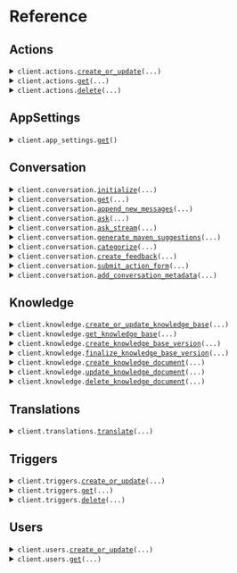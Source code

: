 # Reference
## Actions
<details><summary><code>client.actions.<a href="src/mavenagi/actions/client.py">create_or_update</a>(...)</code></summary>
<dl>
<dd>

#### 📝 Description

<dl>
<dd>

<dl>
<dd>

Update an action or create it if it doesn't exist
</dd>
</dl>
</dd>
</dl>

#### 🔌 Usage

<dl>
<dd>

<dl>
<dd>

```python
from mavenagi import MavenAGI
from mavenagi.actions import Precondition_Group, Precondition_User
from mavenagi.commons import EntityIdBase

client = MavenAGI(
    organization_id="YOUR_ORGANIZATION_ID",
    agent_id="YOUR_AGENT_ID",
    app_id="YOUR_APP_ID",
    app_secret="YOUR_APP_SECRET",
)
client.actions.create_or_update(
    action_id=EntityIdBase(
        reference_id="get-balance",
    ),
    name="Get the user's balance",
    description="This action calls an API to get the user's current balance.",
    user_interaction_required=False,
    user_form_parameters=[],
    precondition=Precondition_Group(
        operator="AND",
        preconditions=[
            Precondition_User(
                key="userKey",
            ),
            Precondition_User(
                key="userKey2",
            ),
        ],
    ),
)

```
</dd>
</dl>
</dd>
</dl>

#### ⚙️ Parameters

<dl>
<dd>

<dl>
<dd>

**action_id:** `EntityIdBase` — ID that uniquely identifies this action
    
</dd>
</dl>

<dl>
<dd>

**name:** `str` — The name of the action. This is displayed to the end user as part of forms when user interaction is required. It is also used to help Maven decide if the action is relevant to a conversation.
    
</dd>
</dl>

<dl>
<dd>

**description:** `str` — The description of the action. Must be less than 1024 characters. This helps Maven decide if the action is relevant to a conversation and is not displayed directly to the end user. Descriptions are used by the LLM.
    
</dd>
</dl>

<dl>
<dd>

**user_interaction_required:** `bool` — Whether the action requires user interaction to execute. If false, and all of the required action parameters are known, the LLM may call the action automatically. If true, an conversations ask call will return a BotActionFormResponse which must be submitted by an API caller. API callers must display a button with the buttonName label to confirm the user's intent.
    
</dd>
</dl>

<dl>
<dd>

**user_form_parameters:** `typing.Sequence[ActionParameter]` — The parameters that the action uses as input. An action will only be executed when all of the required parameters are provided. During execution, actions all have access to the full Conversation and User objects. Parameter values may be inferred from the user's conversation by the LLM.
    
</dd>
</dl>

<dl>
<dd>

**button_name:** `typing.Optional[str]` — When user interaction is required, the name of the button that is shown to the end user to confirm execution of the action
    
</dd>
</dl>

<dl>
<dd>

**precondition:** `typing.Optional[Precondition]` — The preconditions that must be met for an action to be relevant to a conversation. Can be used to restrict actions to certain types of users.
    
</dd>
</dl>

<dl>
<dd>

**request_options:** `typing.Optional[RequestOptions]` — Request-specific configuration.
    
</dd>
</dl>
</dd>
</dl>


</dd>
</dl>
</details>

<details><summary><code>client.actions.<a href="src/mavenagi/actions/client.py">get</a>(...)</code></summary>
<dl>
<dd>

#### 📝 Description

<dl>
<dd>

<dl>
<dd>

Get an action by its supplied ID
</dd>
</dl>
</dd>
</dl>

#### 🔌 Usage

<dl>
<dd>

<dl>
<dd>

```python
from mavenagi import MavenAGI

client = MavenAGI(
    organization_id="YOUR_ORGANIZATION_ID",
    agent_id="YOUR_AGENT_ID",
    app_id="YOUR_APP_ID",
    app_secret="YOUR_APP_SECRET",
)
client.actions.get(
    action_reference_id="get-balance",
)

```
</dd>
</dl>
</dd>
</dl>

#### ⚙️ Parameters

<dl>
<dd>

<dl>
<dd>

**action_reference_id:** `str` — The reference ID of the action to get. All other entity ID fields are inferred from the request.
    
</dd>
</dl>

<dl>
<dd>

**request_options:** `typing.Optional[RequestOptions]` — Request-specific configuration.
    
</dd>
</dl>
</dd>
</dl>


</dd>
</dl>
</details>

<details><summary><code>client.actions.<a href="src/mavenagi/actions/client.py">delete</a>(...)</code></summary>
<dl>
<dd>

#### 📝 Description

<dl>
<dd>

<dl>
<dd>

Delete an action
</dd>
</dl>
</dd>
</dl>

#### 🔌 Usage

<dl>
<dd>

<dl>
<dd>

```python
from mavenagi import MavenAGI

client = MavenAGI(
    organization_id="YOUR_ORGANIZATION_ID",
    agent_id="YOUR_AGENT_ID",
    app_id="YOUR_APP_ID",
    app_secret="YOUR_APP_SECRET",
)
client.actions.delete(
    action_reference_id="get-balance",
)

```
</dd>
</dl>
</dd>
</dl>

#### ⚙️ Parameters

<dl>
<dd>

<dl>
<dd>

**action_reference_id:** `str` — The reference ID of the action to unregister. All other entity ID fields are inferred from the request.
    
</dd>
</dl>

<dl>
<dd>

**request_options:** `typing.Optional[RequestOptions]` — Request-specific configuration.
    
</dd>
</dl>
</dd>
</dl>


</dd>
</dl>
</details>

## AppSettings
<details><summary><code>client.app_settings.<a href="src/mavenagi/app_settings/client.py">get</a>()</code></summary>
<dl>
<dd>

#### 📝 Description

<dl>
<dd>

<dl>
<dd>

Get app settings set during installation
</dd>
</dl>
</dd>
</dl>

#### 🔌 Usage

<dl>
<dd>

<dl>
<dd>

```python
from mavenagi import MavenAGI

client = MavenAGI(
    organization_id="YOUR_ORGANIZATION_ID",
    agent_id="YOUR_AGENT_ID",
    app_id="YOUR_APP_ID",
    app_secret="YOUR_APP_SECRET",
)
client.app_settings.get()

```
</dd>
</dl>
</dd>
</dl>

#### ⚙️ Parameters

<dl>
<dd>

<dl>
<dd>

**request_options:** `typing.Optional[RequestOptions]` — Request-specific configuration.
    
</dd>
</dl>
</dd>
</dl>


</dd>
</dl>
</details>

## Conversation
<details><summary><code>client.conversation.<a href="src/mavenagi/conversation/client.py">initialize</a>(...)</code></summary>
<dl>
<dd>

#### 📝 Description

<dl>
<dd>

<dl>
<dd>

Initialize a new conversation. Only required if the ask request wishes to supply conversation level data or when syncing to external systems.
</dd>
</dl>
</dd>
</dl>

#### 🔌 Usage

<dl>
<dd>

<dl>
<dd>

```python
import datetime

from mavenagi import MavenAGI
from mavenagi.commons import EntityIdBase
from mavenagi.conversation import ConversationMessageRequest, ResponseConfig

client = MavenAGI(
    organization_id="YOUR_ORGANIZATION_ID",
    agent_id="YOUR_AGENT_ID",
    app_id="YOUR_APP_ID",
    app_secret="YOUR_APP_SECRET",
)
client.conversation.initialize(
    conversation_id=EntityIdBase(
        reference_id="string",
    ),
    messages=[ConversationMessageRequest()],
    response_config=ResponseConfig(
        capabilities=["MARKDOWN"],
        is_copilot=True,
        response_length="SHORT",
    ),
    subject="string",
    url="string",
    created_at=datetime.datetime.fromisoformat(
        "2024-01-15 09:30:00+00:00",
    ),
    updated_at=datetime.datetime.fromisoformat(
        "2024-01-15 09:30:00+00:00",
    ),
    tags={"string"},
    metadata={"string": "string"},
)

```
</dd>
</dl>
</dd>
</dl>

#### ⚙️ Parameters

<dl>
<dd>

<dl>
<dd>

**conversation_id:** `EntityIdBase` — An externally supplied ID to uniquely identify this conversation
    
</dd>
</dl>

<dl>
<dd>

**messages:** `typing.Sequence[ConversationMessageRequest]` — The messages in the conversation
    
</dd>
</dl>

<dl>
<dd>

**response_config:** `typing.Optional[ResponseConfig]` — Optional configurations for responses to this conversation
    
</dd>
</dl>

<dl>
<dd>

**subject:** `typing.Optional[str]` — The subject of the conversation
    
</dd>
</dl>

<dl>
<dd>

**url:** `typing.Optional[str]` — The url of the conversation
    
</dd>
</dl>

<dl>
<dd>

**created_at:** `typing.Optional[dt.datetime]` — The date and time the conversation was created
    
</dd>
</dl>

<dl>
<dd>

**updated_at:** `typing.Optional[dt.datetime]` — The date and time the conversation was last updated
    
</dd>
</dl>

<dl>
<dd>

**tags:** `typing.Optional[typing.Set[str]]` — The tags of the conversation. Used for filtering in Agent Designer.
    
</dd>
</dl>

<dl>
<dd>

**metadata:** `typing.Optional[typing.Dict[str, str]]` — The metadata of the conversation.
    
</dd>
</dl>

<dl>
<dd>

**request_options:** `typing.Optional[RequestOptions]` — Request-specific configuration.
    
</dd>
</dl>
</dd>
</dl>


</dd>
</dl>
</details>

<details><summary><code>client.conversation.<a href="src/mavenagi/conversation/client.py">get</a>(...)</code></summary>
<dl>
<dd>

#### 📝 Description

<dl>
<dd>

<dl>
<dd>

Get a conversation
</dd>
</dl>
</dd>
</dl>

#### 🔌 Usage

<dl>
<dd>

<dl>
<dd>

```python
from mavenagi import MavenAGI

client = MavenAGI(
    organization_id="YOUR_ORGANIZATION_ID",
    agent_id="YOUR_AGENT_ID",
    app_id="YOUR_APP_ID",
    app_secret="YOUR_APP_SECRET",
)
client.conversation.get(
    conversation_id="string",
    app_id="string",
)

```
</dd>
</dl>
</dd>
</dl>

#### ⚙️ Parameters

<dl>
<dd>

<dl>
<dd>

**conversation_id:** `str` — The ID of the conversation to get
    
</dd>
</dl>

<dl>
<dd>

**app_id:** `typing.Optional[str]` — The App ID of the conversation to get. If not provided the ID of the calling app will be used.
    
</dd>
</dl>

<dl>
<dd>

**request_options:** `typing.Optional[RequestOptions]` — Request-specific configuration.
    
</dd>
</dl>
</dd>
</dl>


</dd>
</dl>
</details>

<details><summary><code>client.conversation.<a href="src/mavenagi/conversation/client.py">append_new_messages</a>(...)</code></summary>
<dl>
<dd>

#### 📝 Description

<dl>
<dd>

<dl>
<dd>

Append messages to an existing conversation. The conversation must be initialized first. If a message with the same id already exists, it will be ignored.
</dd>
</dl>
</dd>
</dl>

#### 🔌 Usage

<dl>
<dd>

<dl>
<dd>

```python
import datetime

from mavenagi import MavenAGI
from mavenagi.commons import EntityIdBase
from mavenagi.conversation import ConversationMessageRequest

client = MavenAGI(
    organization_id="YOUR_ORGANIZATION_ID",
    agent_id="YOUR_AGENT_ID",
    app_id="YOUR_APP_ID",
    app_secret="YOUR_APP_SECRET",
)
client.conversation.append_new_messages(
    conversation_id="string",
    request=[
        ConversationMessageRequest(
            conversation_message_id=EntityIdBase(
                reference_id="string",
            ),
            user_id=EntityIdBase(
                reference_id="string",
            ),
            text="string",
            user_message_type="USER",
            created_at=datetime.datetime.fromisoformat(
                "2024-01-15 09:30:00+00:00",
            ),
            updated_at=datetime.datetime.fromisoformat(
                "2024-01-15 09:30:00+00:00",
            ),
        )
    ],
)

```
</dd>
</dl>
</dd>
</dl>

#### ⚙️ Parameters

<dl>
<dd>

<dl>
<dd>

**conversation_id:** `str` — The ID of the conversation to append messages to
    
</dd>
</dl>

<dl>
<dd>

**request:** `typing.Sequence[ConversationMessageRequest]` 
    
</dd>
</dl>

<dl>
<dd>

**request_options:** `typing.Optional[RequestOptions]` — Request-specific configuration.
    
</dd>
</dl>
</dd>
</dl>


</dd>
</dl>
</details>

<details><summary><code>client.conversation.<a href="src/mavenagi/conversation/client.py">ask</a>(...)</code></summary>
<dl>
<dd>

#### 📝 Description

<dl>
<dd>

<dl>
<dd>

Ask a question
</dd>
</dl>
</dd>
</dl>

#### 🔌 Usage

<dl>
<dd>

<dl>
<dd>

```python
from mavenagi import MavenAGI
from mavenagi.commons import EntityIdBase
from mavenagi.conversation import Attachment

client = MavenAGI(
    organization_id="YOUR_ORGANIZATION_ID",
    agent_id="YOUR_AGENT_ID",
    app_id="YOUR_APP_ID",
    app_secret="YOUR_APP_SECRET",
)
client.conversation.ask(
    conversation_id="conversation-0",
    conversation_message_id=EntityIdBase(
        reference_id="message-0",
    ),
    user_id=EntityIdBase(
        reference_id="user-0",
    ),
    text="How do I reset my password?",
    attachments=[
        Attachment(
            type="image/png",
            content="iVBORw0KGgo...",
        )
    ],
)

```
</dd>
</dl>
</dd>
</dl>

#### ⚙️ Parameters

<dl>
<dd>

<dl>
<dd>

**conversation_id:** `str` — The ID of a new or existing conversation to use as context for the question
    
</dd>
</dl>

<dl>
<dd>

**conversation_message_id:** `EntityIdBase` — Externally supplied ID to uniquely identify this message within the conversation
    
</dd>
</dl>

<dl>
<dd>

**user_id:** `EntityIdBase` — Externally supplied ID to uniquely identify the user that created this message
    
</dd>
</dl>

<dl>
<dd>

**text:** `str` — The text of the message
    
</dd>
</dl>

<dl>
<dd>

**attachments:** `typing.Optional[typing.Sequence[Attachment]]` — The attachments to the message.
    
</dd>
</dl>

<dl>
<dd>

**request_options:** `typing.Optional[RequestOptions]` — Request-specific configuration.
    
</dd>
</dl>
</dd>
</dl>


</dd>
</dl>
</details>

<details><summary><code>client.conversation.<a href="src/mavenagi/conversation/client.py">ask_stream</a>(...)</code></summary>
<dl>
<dd>

#### 📝 Description

<dl>
<dd>

<dl>
<dd>

Ask a question with a streaming response. The response will be sent as a stream of events. The text portions of stream responses should be concatenated to form the full response text. Action and metadata events should overwrite past data and do not need concatenation.
</dd>
</dl>
</dd>
</dl>

#### 🔌 Usage

<dl>
<dd>

<dl>
<dd>

```python
from mavenagi import MavenAGI
from mavenagi.commons import EntityIdBase
from mavenagi.conversation import Attachment

client = MavenAGI(
    organization_id="YOUR_ORGANIZATION_ID",
    agent_id="YOUR_AGENT_ID",
    app_id="YOUR_APP_ID",
    app_secret="YOUR_APP_SECRET",
)
response = client.conversation.ask_stream(
    conversation_id="conversation-0",
    conversation_message_id=EntityIdBase(
        reference_id="message-0",
    ),
    user_id=EntityIdBase(
        reference_id="user-0",
    ),
    text="How do I reset my password?",
    attachments=[
        Attachment(
            type="image/png",
            content="iVBORw0KGgo...",
        )
    ],
)
for chunk in response:
    yield chunk

```
</dd>
</dl>
</dd>
</dl>

#### ⚙️ Parameters

<dl>
<dd>

<dl>
<dd>

**conversation_id:** `str` — The ID of a new or existing conversation to use as context for the question
    
</dd>
</dl>

<dl>
<dd>

**conversation_message_id:** `EntityIdBase` — Externally supplied ID to uniquely identify this message within the conversation
    
</dd>
</dl>

<dl>
<dd>

**user_id:** `EntityIdBase` — Externally supplied ID to uniquely identify the user that created this message
    
</dd>
</dl>

<dl>
<dd>

**text:** `str` — The text of the message
    
</dd>
</dl>

<dl>
<dd>

**attachments:** `typing.Optional[typing.Sequence[Attachment]]` — The attachments to the message.
    
</dd>
</dl>

<dl>
<dd>

**request_options:** `typing.Optional[RequestOptions]` — Request-specific configuration.
    
</dd>
</dl>
</dd>
</dl>


</dd>
</dl>
</details>

<details><summary><code>client.conversation.<a href="src/mavenagi/conversation/client.py">generate_maven_suggestions</a>(...)</code></summary>
<dl>
<dd>

#### 📝 Description

<dl>
<dd>

<dl>
<dd>

Generate a response suggestion for each requested message id in a conversation
</dd>
</dl>
</dd>
</dl>

#### 🔌 Usage

<dl>
<dd>

<dl>
<dd>

```python
from mavenagi import MavenAGI
from mavenagi.commons import EntityIdBase

client = MavenAGI(
    organization_id="YOUR_ORGANIZATION_ID",
    agent_id="YOUR_AGENT_ID",
    app_id="YOUR_APP_ID",
    app_secret="YOUR_APP_SECRET",
)
client.conversation.generate_maven_suggestions(
    conversation_id="string",
    conversation_message_ids=[
        EntityIdBase(
            reference_id="string",
        )
    ],
)

```
</dd>
</dl>
</dd>
</dl>

#### ⚙️ Parameters

<dl>
<dd>

<dl>
<dd>

**conversation_id:** `str` — The ID of a conversation the messages belong to
    
</dd>
</dl>

<dl>
<dd>

**conversation_message_ids:** `typing.Sequence[EntityIdBase]` — The message ids to generate a suggested response for. One suggestion will be generated for each message id.
    
</dd>
</dl>

<dl>
<dd>

**request_options:** `typing.Optional[RequestOptions]` — Request-specific configuration.
    
</dd>
</dl>
</dd>
</dl>


</dd>
</dl>
</details>

<details><summary><code>client.conversation.<a href="src/mavenagi/conversation/client.py">categorize</a>(...)</code></summary>
<dl>
<dd>

#### 📝 Description

<dl>
<dd>

<dl>
<dd>

Uses an LLM flow to categorize the conversation. Experimental.
</dd>
</dl>
</dd>
</dl>

#### 🔌 Usage

<dl>
<dd>

<dl>
<dd>

```python
from mavenagi import MavenAGI

client = MavenAGI(
    organization_id="YOUR_ORGANIZATION_ID",
    agent_id="YOUR_AGENT_ID",
    app_id="YOUR_APP_ID",
    app_secret="YOUR_APP_SECRET",
)
client.conversation.categorize(
    conversation_id="string",
)

```
</dd>
</dl>
</dd>
</dl>

#### ⚙️ Parameters

<dl>
<dd>

<dl>
<dd>

**conversation_id:** `str` — The ID of the conversation to categorize
    
</dd>
</dl>

<dl>
<dd>

**request_options:** `typing.Optional[RequestOptions]` — Request-specific configuration.
    
</dd>
</dl>
</dd>
</dl>


</dd>
</dl>
</details>

<details><summary><code>client.conversation.<a href="src/mavenagi/conversation/client.py">create_feedback</a>(...)</code></summary>
<dl>
<dd>

#### 📝 Description

<dl>
<dd>

<dl>
<dd>

Update feedback or create it if it doesn't exist
</dd>
</dl>
</dd>
</dl>

#### 🔌 Usage

<dl>
<dd>

<dl>
<dd>

```python
from mavenagi import MavenAGI
from mavenagi.commons import EntityIdBase

client = MavenAGI(
    organization_id="YOUR_ORGANIZATION_ID",
    agent_id="YOUR_AGENT_ID",
    app_id="YOUR_APP_ID",
    app_secret="YOUR_APP_SECRET",
)
client.conversation.create_feedback(
    feedback_id=EntityIdBase(
        reference_id="feedback-0",
    ),
    user_id=EntityIdBase(
        reference_id="user-0",
    ),
    conversation_id=EntityIdBase(
        reference_id="conversation-0",
    ),
    conversation_message_id=EntityIdBase(
        reference_id="message-1",
    ),
    type="THUMBS_UP",
    text="Great answer!",
)

```
</dd>
</dl>
</dd>
</dl>

#### ⚙️ Parameters

<dl>
<dd>

<dl>
<dd>

**feedback_id:** `EntityIdBase` — The ID that uniquely identifies this feedback
    
</dd>
</dl>

<dl>
<dd>

**conversation_id:** `EntityIdBase` — The ID that uniquely identifies the the conversation the feedback is about
    
</dd>
</dl>

<dl>
<dd>

**conversation_message_id:** `EntityIdBase` — The ID that uniquely identifies the message within the conversation the feedback is about
    
</dd>
</dl>

<dl>
<dd>

**type:** `FeedbackType` — The type of feedback
    
</dd>
</dl>

<dl>
<dd>

**user_id:** `typing.Optional[EntityIdBase]` — The ID of the user who is creating the feedback
    
</dd>
</dl>

<dl>
<dd>

**text:** `typing.Optional[str]` — The feedback text
    
</dd>
</dl>

<dl>
<dd>

**request_options:** `typing.Optional[RequestOptions]` — Request-specific configuration.
    
</dd>
</dl>
</dd>
</dl>


</dd>
</dl>
</details>

<details><summary><code>client.conversation.<a href="src/mavenagi/conversation/client.py">submit_action_form</a>(...)</code></summary>
<dl>
<dd>

#### 📝 Description

<dl>
<dd>

<dl>
<dd>

Submit a filled out action form
</dd>
</dl>
</dd>
</dl>

#### 🔌 Usage

<dl>
<dd>

<dl>
<dd>

```python
from mavenagi import MavenAGI

client = MavenAGI(
    organization_id="YOUR_ORGANIZATION_ID",
    agent_id="YOUR_AGENT_ID",
    app_id="YOUR_APP_ID",
    app_secret="YOUR_APP_SECRET",
)
client.conversation.submit_action_form(
    conversation_id="string",
    action_form_id="string",
    parameters={"string": {"key": "value"}},
)

```
</dd>
</dl>
</dd>
</dl>

#### ⚙️ Parameters

<dl>
<dd>

<dl>
<dd>

**conversation_id:** `str` — The ID of a conversation the form being submitted belongs to
    
</dd>
</dl>

<dl>
<dd>

**action_form_id:** `str` 
    
</dd>
</dl>

<dl>
<dd>

**parameters:** `typing.Dict[str, typing.Optional[typing.Any]]` — Map of parameter IDs to values provided by the user. All required action fields must be provided.
    
</dd>
</dl>

<dl>
<dd>

**request_options:** `typing.Optional[RequestOptions]` — Request-specific configuration.
    
</dd>
</dl>
</dd>
</dl>


</dd>
</dl>
</details>

<details><summary><code>client.conversation.<a href="src/mavenagi/conversation/client.py">add_conversation_metadata</a>(...)</code></summary>
<dl>
<dd>

#### 📝 Description

<dl>
<dd>

<dl>
<dd>

Add metadata to an existing conversation. If a metadata field already exists, it will be overwritten.
</dd>
</dl>
</dd>
</dl>

#### 🔌 Usage

<dl>
<dd>

<dl>
<dd>

```python
from mavenagi import MavenAGI

client = MavenAGI(
    organization_id="YOUR_ORGANIZATION_ID",
    agent_id="YOUR_AGENT_ID",
    app_id="YOUR_APP_ID",
    app_secret="YOUR_APP_SECRET",
)
client.conversation.add_conversation_metadata(
    conversation_id="string",
    request={"string": "string"},
)

```
</dd>
</dl>
</dd>
</dl>

#### ⚙️ Parameters

<dl>
<dd>

<dl>
<dd>

**conversation_id:** `str` — The ID of a conversation the metadata being added belongs to
    
</dd>
</dl>

<dl>
<dd>

**request:** `typing.Dict[str, str]` 
    
</dd>
</dl>

<dl>
<dd>

**request_options:** `typing.Optional[RequestOptions]` — Request-specific configuration.
    
</dd>
</dl>
</dd>
</dl>


</dd>
</dl>
</details>

## Knowledge
<details><summary><code>client.knowledge.<a href="src/mavenagi/knowledge/client.py">create_or_update_knowledge_base</a>(...)</code></summary>
<dl>
<dd>

#### 📝 Description

<dl>
<dd>

<dl>
<dd>

Update a knowledge base or create it if it doesn't exist.
</dd>
</dl>
</dd>
</dl>

#### 🔌 Usage

<dl>
<dd>

<dl>
<dd>

```python
from mavenagi import MavenAGI
from mavenagi.commons import EntityIdBase

client = MavenAGI(
    organization_id="YOUR_ORGANIZATION_ID",
    agent_id="YOUR_AGENT_ID",
    app_id="YOUR_APP_ID",
    app_secret="YOUR_APP_SECRET",
)
client.knowledge.create_or_update_knowledge_base(
    knowledge_base_id=EntityIdBase(
        reference_id="help-center",
    ),
    name="Help center",
    type="API",
)

```
</dd>
</dl>
</dd>
</dl>

#### ⚙️ Parameters

<dl>
<dd>

<dl>
<dd>

**knowledge_base_id:** `EntityIdBase` — ID that uniquely identifies this knowledge base
    
</dd>
</dl>

<dl>
<dd>

**name:** `str` — The name of the knowledge base
    
</dd>
</dl>

<dl>
<dd>

**type:** `KnowledgeBaseType` — The type of the knowledge base. Can not be changed once created.
    
</dd>
</dl>

<dl>
<dd>

**url:** `typing.Optional[str]` — The URL to pull content from for RSS and URL knowledge bases.
    
</dd>
</dl>

<dl>
<dd>

**request_options:** `typing.Optional[RequestOptions]` — Request-specific configuration.
    
</dd>
</dl>
</dd>
</dl>


</dd>
</dl>
</details>

<details><summary><code>client.knowledge.<a href="src/mavenagi/knowledge/client.py">get_knowledge_base</a>(...)</code></summary>
<dl>
<dd>

#### 📝 Description

<dl>
<dd>

<dl>
<dd>

Get an existing knowledge base by its supplied ID
</dd>
</dl>
</dd>
</dl>

#### 🔌 Usage

<dl>
<dd>

<dl>
<dd>

```python
from mavenagi import MavenAGI

client = MavenAGI(
    organization_id="YOUR_ORGANIZATION_ID",
    agent_id="YOUR_AGENT_ID",
    app_id="YOUR_APP_ID",
    app_secret="YOUR_APP_SECRET",
)
client.knowledge.get_knowledge_base(
    knowledge_base_reference_id="help-center",
)

```
</dd>
</dl>
</dd>
</dl>

#### ⚙️ Parameters

<dl>
<dd>

<dl>
<dd>

**knowledge_base_reference_id:** `str` — The reference ID of the knowledge base to get. All other entity ID fields are inferred from the request.
    
</dd>
</dl>

<dl>
<dd>

**request_options:** `typing.Optional[RequestOptions]` — Request-specific configuration.
    
</dd>
</dl>
</dd>
</dl>


</dd>
</dl>
</details>

<details><summary><code>client.knowledge.<a href="src/mavenagi/knowledge/client.py">create_knowledge_base_version</a>(...)</code></summary>
<dl>
<dd>

#### 📝 Description

<dl>
<dd>

<dl>
<dd>

Create a new knowledge base version. Only supported on API knowledge bases. Will throw an exception if there is an existing version in progress.
</dd>
</dl>
</dd>
</dl>

#### 🔌 Usage

<dl>
<dd>

<dl>
<dd>

```python
from mavenagi import MavenAGI

client = MavenAGI(
    organization_id="YOUR_ORGANIZATION_ID",
    agent_id="YOUR_AGENT_ID",
    app_id="YOUR_APP_ID",
    app_secret="YOUR_APP_SECRET",
)
client.knowledge.create_knowledge_base_version(
    knowledge_base_reference_id="help-center",
    type="FULL",
)

```
</dd>
</dl>
</dd>
</dl>

#### ⚙️ Parameters

<dl>
<dd>

<dl>
<dd>

**knowledge_base_reference_id:** `str` — The reference ID of the knowledge base to create a version for. All other entity ID fields are inferred from the request.
    
</dd>
</dl>

<dl>
<dd>

**type:** `KnowledgeBaseVersionType` — Indicates whether the completed version constitutes a full or partial refresh of the knowledge base. Deleting and updating documents is only supported for partial refreshes.
    
</dd>
</dl>

<dl>
<dd>

**request_options:** `typing.Optional[RequestOptions]` — Request-specific configuration.
    
</dd>
</dl>
</dd>
</dl>


</dd>
</dl>
</details>

<details><summary><code>client.knowledge.<a href="src/mavenagi/knowledge/client.py">finalize_knowledge_base_version</a>(...)</code></summary>
<dl>
<dd>

#### 📝 Description

<dl>
<dd>

<dl>
<dd>

Finalize the latest knowledge base version. Required to indicate the version is complete. Will throw an exception if the latest version is not in progress.
</dd>
</dl>
</dd>
</dl>

#### 🔌 Usage

<dl>
<dd>

<dl>
<dd>

```python
from mavenagi import MavenAGI

client = MavenAGI(
    organization_id="YOUR_ORGANIZATION_ID",
    agent_id="YOUR_AGENT_ID",
    app_id="YOUR_APP_ID",
    app_secret="YOUR_APP_SECRET",
)
client.knowledge.finalize_knowledge_base_version(
    knowledge_base_reference_id="help-center",
)

```
</dd>
</dl>
</dd>
</dl>

#### ⚙️ Parameters

<dl>
<dd>

<dl>
<dd>

**knowledge_base_reference_id:** `str` — The reference ID of the knowledge base to finalize a version for. All other entity ID fields are inferred from the request.
    
</dd>
</dl>

<dl>
<dd>

**request_options:** `typing.Optional[RequestOptions]` — Request-specific configuration.
    
</dd>
</dl>
</dd>
</dl>


</dd>
</dl>
</details>

<details><summary><code>client.knowledge.<a href="src/mavenagi/knowledge/client.py">create_knowledge_document</a>(...)</code></summary>
<dl>
<dd>

#### 📝 Description

<dl>
<dd>

<dl>
<dd>

Create knowledge document. Requires an existing knowledge base with an in progress version. Will throw an exception if the latest version is not in progress.
</dd>
</dl>
</dd>
</dl>

#### 🔌 Usage

<dl>
<dd>

<dl>
<dd>

```python
from mavenagi import MavenAGI
from mavenagi.commons import EntityIdBase

client = MavenAGI(
    organization_id="YOUR_ORGANIZATION_ID",
    agent_id="YOUR_AGENT_ID",
    app_id="YOUR_APP_ID",
    app_secret="YOUR_APP_SECRET",
)
client.knowledge.create_knowledge_document(
    knowledge_base_reference_id="help-center",
    knowledge_document_id=EntityIdBase(
        reference_id="getting-started",
    ),
    content_type="MARKDOWN",
    content="## Getting started\\nThis is a getting started guide for the help center.",
    title="Getting started",
)

```
</dd>
</dl>
</dd>
</dl>

#### ⚙️ Parameters

<dl>
<dd>

<dl>
<dd>

**knowledge_base_reference_id:** `str` — The reference ID of the knowledge base to create a document for. All other entity ID fields are inferred from the request.
    
</dd>
</dl>

<dl>
<dd>

**knowledge_document_id:** `EntityIdBase` — ID that uniquely identifies this knowledge document within its knowledge base
    
</dd>
</dl>

<dl>
<dd>

**content_type:** `KnowledgeDocumentContentType` 
    
</dd>
</dl>

<dl>
<dd>

**content:** `str` — The content of the document. Not shown directly to users. May be provided in HTML or markdown. HTML will be converted to markdown automatically. Images are not currently supported and will be ignored.
    
</dd>
</dl>

<dl>
<dd>

**title:** `str` — The title of the document. Will be shown as part of answers.
    
</dd>
</dl>

<dl>
<dd>

**url:** `typing.Optional[str]` — The URL of the document. Should be visible to end users. Will be shown as part of answers. Not used for crawling.
    
</dd>
</dl>

<dl>
<dd>

**language:** `typing.Optional[str]` — The document language. Must be a valid ISO 639-1 language code.
    
</dd>
</dl>

<dl>
<dd>

**created_at:** `typing.Optional[dt.datetime]` — The time at which this document was created.
    
</dd>
</dl>

<dl>
<dd>

**updated_at:** `typing.Optional[dt.datetime]` — The time at which this document was last modified.
    
</dd>
</dl>

<dl>
<dd>

**author:** `typing.Optional[str]` — The name of the author who created this document.
    
</dd>
</dl>

<dl>
<dd>

**request_options:** `typing.Optional[RequestOptions]` — Request-specific configuration.
    
</dd>
</dl>
</dd>
</dl>


</dd>
</dl>
</details>

<details><summary><code>client.knowledge.<a href="src/mavenagi/knowledge/client.py">update_knowledge_document</a>(...)</code></summary>
<dl>
<dd>

#### 📝 Description

<dl>
<dd>

<dl>
<dd>

Not yet implemented. Update knowledge document. Requires an existing knowledge base with an in progress version of type PARTIAL. Will throw an exception if the latest version is not in progress.
</dd>
</dl>
</dd>
</dl>

#### 🔌 Usage

<dl>
<dd>

<dl>
<dd>

```python
from mavenagi import MavenAGI
from mavenagi.commons import EntityIdBase

client = MavenAGI(
    organization_id="YOUR_ORGANIZATION_ID",
    agent_id="YOUR_AGENT_ID",
    app_id="YOUR_APP_ID",
    app_secret="YOUR_APP_SECRET",
)
client.knowledge.update_knowledge_document(
    knowledge_base_reference_id="help-center",
    knowledge_document_id=EntityIdBase(
        reference_id="getting-started",
    ),
    content_type="MARKDOWN",
    content="## Getting started\\nThis is a getting started guide for the help center.",
    title="Getting started",
)

```
</dd>
</dl>
</dd>
</dl>

#### ⚙️ Parameters

<dl>
<dd>

<dl>
<dd>

**knowledge_base_reference_id:** `str` — The reference ID of the knowledge base that contains the document to update. All other entity ID fields are inferred from the request.
    
</dd>
</dl>

<dl>
<dd>

**knowledge_document_id:** `EntityIdBase` — ID that uniquely identifies this knowledge document within its knowledge base
    
</dd>
</dl>

<dl>
<dd>

**content_type:** `KnowledgeDocumentContentType` 
    
</dd>
</dl>

<dl>
<dd>

**content:** `str` — The content of the document. Not shown directly to users. May be provided in HTML or markdown. HTML will be converted to markdown automatically. Images are not currently supported and will be ignored.
    
</dd>
</dl>

<dl>
<dd>

**title:** `str` — The title of the document. Will be shown as part of answers.
    
</dd>
</dl>

<dl>
<dd>

**url:** `typing.Optional[str]` — The URL of the document. Should be visible to end users. Will be shown as part of answers. Not used for crawling.
    
</dd>
</dl>

<dl>
<dd>

**language:** `typing.Optional[str]` — The document language. Must be a valid ISO 639-1 language code.
    
</dd>
</dl>

<dl>
<dd>

**created_at:** `typing.Optional[dt.datetime]` — The time at which this document was created.
    
</dd>
</dl>

<dl>
<dd>

**updated_at:** `typing.Optional[dt.datetime]` — The time at which this document was last modified.
    
</dd>
</dl>

<dl>
<dd>

**author:** `typing.Optional[str]` — The name of the author who created this document.
    
</dd>
</dl>

<dl>
<dd>

**request_options:** `typing.Optional[RequestOptions]` — Request-specific configuration.
    
</dd>
</dl>
</dd>
</dl>


</dd>
</dl>
</details>

<details><summary><code>client.knowledge.<a href="src/mavenagi/knowledge/client.py">delete_knowledge_document</a>(...)</code></summary>
<dl>
<dd>

#### 📝 Description

<dl>
<dd>

<dl>
<dd>

Not yet implemented. Delete knowledge document. Requires an existing knowledge base with an in progress version of type PARTIAL. Will throw an exception if the latest version is not in progress.
</dd>
</dl>
</dd>
</dl>

#### 🔌 Usage

<dl>
<dd>

<dl>
<dd>

```python
from mavenagi import MavenAGI

client = MavenAGI(
    organization_id="YOUR_ORGANIZATION_ID",
    agent_id="YOUR_AGENT_ID",
    app_id="YOUR_APP_ID",
    app_secret="YOUR_APP_SECRET",
)
client.knowledge.delete_knowledge_document(
    knowledge_base_reference_id="help-center",
    knowledge_document_reference_id="getting-started",
)

```
</dd>
</dl>
</dd>
</dl>

#### ⚙️ Parameters

<dl>
<dd>

<dl>
<dd>

**knowledge_base_reference_id:** `str` — The reference ID of the knowledge base that contains the document to delete. All other entity ID fields are inferred from the request
    
</dd>
</dl>

<dl>
<dd>

**knowledge_document_reference_id:** `str` — The reference ID of the knowledge document to delete. All other entity ID fields are inferred from the request.
    
</dd>
</dl>

<dl>
<dd>

**request_options:** `typing.Optional[RequestOptions]` — Request-specific configuration.
    
</dd>
</dl>
</dd>
</dl>


</dd>
</dl>
</details>

## Translations
<details><summary><code>client.translations.<a href="src/mavenagi/translations/client.py">translate</a>(...)</code></summary>
<dl>
<dd>

#### 📝 Description

<dl>
<dd>

<dl>
<dd>

Translate text from one language to another
</dd>
</dl>
</dd>
</dl>

#### 🔌 Usage

<dl>
<dd>

<dl>
<dd>

```python
from mavenagi import MavenAGI

client = MavenAGI(
    organization_id="YOUR_ORGANIZATION_ID",
    agent_id="YOUR_AGENT_ID",
    app_id="YOUR_APP_ID",
    app_secret="YOUR_APP_SECRET",
)
client.translations.translate(
    text="Hello world",
    target_language="es",
)

```
</dd>
</dl>
</dd>
</dl>

#### ⚙️ Parameters

<dl>
<dd>

<dl>
<dd>

**text:** `str` — The text to translate
    
</dd>
</dl>

<dl>
<dd>

**target_language:** `str` — The target language to translate to, in ISO 639-1 code format.
    
</dd>
</dl>

<dl>
<dd>

**request_options:** `typing.Optional[RequestOptions]` — Request-specific configuration.
    
</dd>
</dl>
</dd>
</dl>


</dd>
</dl>
</details>

## Triggers
<details><summary><code>client.triggers.<a href="src/mavenagi/triggers/client.py">create_or_update</a>(...)</code></summary>
<dl>
<dd>

#### 📝 Description

<dl>
<dd>

<dl>
<dd>

Update an event trigger or create it if it doesn't exist.
</dd>
</dl>
</dd>
</dl>

#### 🔌 Usage

<dl>
<dd>

<dl>
<dd>

```python
from mavenagi import MavenAGI
from mavenagi.commons import EntityIdBase

client = MavenAGI(
    organization_id="YOUR_ORGANIZATION_ID",
    agent_id="YOUR_AGENT_ID",
    app_id="YOUR_APP_ID",
    app_secret="YOUR_APP_SECRET",
)
client.triggers.create_or_update(
    trigger_id=EntityIdBase(
        reference_id="store-in-snowflake",
    ),
    description="Stores conversation data in Snowflake",
    type="CONVERSATION_CREATED",
)

```
</dd>
</dl>
</dd>
</dl>

#### ⚙️ Parameters

<dl>
<dd>

<dl>
<dd>

**trigger_id:** `EntityIdBase` — ID that uniquely identifies this event trigger
    
</dd>
</dl>

<dl>
<dd>

**description:** `str` — The description of what the event trigger does, shown in the Maven Dashboard
    
</dd>
</dl>

<dl>
<dd>

**type:** `EventTriggerType` — The type of event trigger this app wishes to handle
    
</dd>
</dl>

<dl>
<dd>

**request_options:** `typing.Optional[RequestOptions]` — Request-specific configuration.
    
</dd>
</dl>
</dd>
</dl>


</dd>
</dl>
</details>

<details><summary><code>client.triggers.<a href="src/mavenagi/triggers/client.py">get</a>(...)</code></summary>
<dl>
<dd>

#### 📝 Description

<dl>
<dd>

<dl>
<dd>

Get an event trigger by its supplied ID
</dd>
</dl>
</dd>
</dl>

#### 🔌 Usage

<dl>
<dd>

<dl>
<dd>

```python
from mavenagi import MavenAGI

client = MavenAGI(
    organization_id="YOUR_ORGANIZATION_ID",
    agent_id="YOUR_AGENT_ID",
    app_id="YOUR_APP_ID",
    app_secret="YOUR_APP_SECRET",
)
client.triggers.get(
    trigger_reference_id="store-in-snowflake",
)

```
</dd>
</dl>
</dd>
</dl>

#### ⚙️ Parameters

<dl>
<dd>

<dl>
<dd>

**trigger_reference_id:** `str` — The reference ID of the event trigger to get. All other entity ID fields are inferred from the request.
    
</dd>
</dl>

<dl>
<dd>

**request_options:** `typing.Optional[RequestOptions]` — Request-specific configuration.
    
</dd>
</dl>
</dd>
</dl>


</dd>
</dl>
</details>

<details><summary><code>client.triggers.<a href="src/mavenagi/triggers/client.py">delete</a>(...)</code></summary>
<dl>
<dd>

#### 📝 Description

<dl>
<dd>

<dl>
<dd>

Delete an event trigger
</dd>
</dl>
</dd>
</dl>

#### 🔌 Usage

<dl>
<dd>

<dl>
<dd>

```python
from mavenagi import MavenAGI

client = MavenAGI(
    organization_id="YOUR_ORGANIZATION_ID",
    agent_id="YOUR_AGENT_ID",
    app_id="YOUR_APP_ID",
    app_secret="YOUR_APP_SECRET",
)
client.triggers.delete(
    trigger_reference_id="store-in-snowflake",
)

```
</dd>
</dl>
</dd>
</dl>

#### ⚙️ Parameters

<dl>
<dd>

<dl>
<dd>

**trigger_reference_id:** `str` — The reference ID of the event trigger to delete. All other entity ID fields are inferred from the request.
    
</dd>
</dl>

<dl>
<dd>

**request_options:** `typing.Optional[RequestOptions]` — Request-specific configuration.
    
</dd>
</dl>
</dd>
</dl>


</dd>
</dl>
</details>

## Users
<details><summary><code>client.users.<a href="src/mavenagi/users/client.py">create_or_update</a>(...)</code></summary>
<dl>
<dd>

#### 📝 Description

<dl>
<dd>

<dl>
<dd>

Update a user or create it if it doesn't exist.
</dd>
</dl>
</dd>
</dl>

#### 🔌 Usage

<dl>
<dd>

<dl>
<dd>

```python
from mavenagi import MavenAGI
from mavenagi.commons import AppUserIdentifier, EntityIdBase, UserData

client = MavenAGI(
    organization_id="YOUR_ORGANIZATION_ID",
    agent_id="YOUR_AGENT_ID",
    app_id="YOUR_APP_ID",
    app_secret="YOUR_APP_SECRET",
)
client.users.create_or_update(
    user_id=EntityIdBase(
        reference_id="user-0",
    ),
    identifiers=[
        AppUserIdentifier(
            value="joe@myapp.com",
            type="EMAIL",
        )
    ],
    data={
        "name": UserData(
            value="Joe",
            visibility="VISIBLE",
        )
    },
)

```
</dd>
</dl>
</dd>
</dl>

#### ⚙️ Parameters

<dl>
<dd>

<dl>
<dd>

**user_id:** `EntityIdBase` — ID that uniquely identifies this app user
    
</dd>
</dl>

<dl>
<dd>

**identifiers:** `typing.Sequence[AppUserIdentifier]` — Used to determine whether two users from different apps are the same
    
</dd>
</dl>

<dl>
<dd>

**data:** `typing.Dict[str, UserData]` 
    
</dd>
</dl>

<dl>
<dd>

**request_options:** `typing.Optional[RequestOptions]` — Request-specific configuration.
    
</dd>
</dl>
</dd>
</dl>


</dd>
</dl>
</details>

<details><summary><code>client.users.<a href="src/mavenagi/users/client.py">get</a>(...)</code></summary>
<dl>
<dd>

#### 📝 Description

<dl>
<dd>

<dl>
<dd>

Get a user by its supplied ID
</dd>
</dl>
</dd>
</dl>

#### 🔌 Usage

<dl>
<dd>

<dl>
<dd>

```python
from mavenagi import MavenAGI

client = MavenAGI(
    organization_id="YOUR_ORGANIZATION_ID",
    agent_id="YOUR_AGENT_ID",
    app_id="YOUR_APP_ID",
    app_secret="YOUR_APP_SECRET",
)
client.users.get(
    user_id="user-0",
)

```
</dd>
</dl>
</dd>
</dl>

#### ⚙️ Parameters

<dl>
<dd>

<dl>
<dd>

**user_id:** `str` — The reference ID of the user to get. All other entity ID fields are inferred from the request.
    
</dd>
</dl>

<dl>
<dd>

**request_options:** `typing.Optional[RequestOptions]` — Request-specific configuration.
    
</dd>
</dl>
</dd>
</dl>


</dd>
</dl>
</details>

